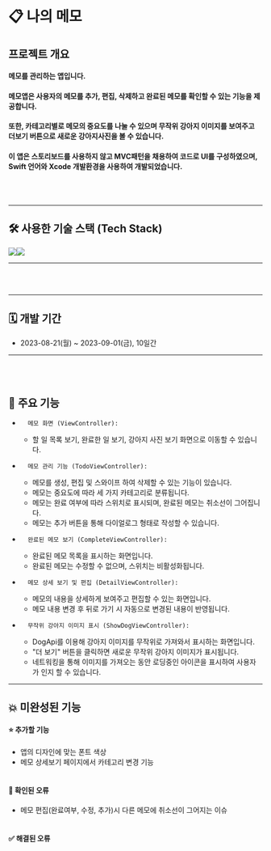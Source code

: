 # 📋 나의 메모


## 프로젝트 개요

#### 메모를 관리하는 앱입니다.
#### 메모앱은 사용자의 메모를 추가, 편집, 삭제하고 완료된 메모를 확인할 수 있는 기능을 제공합니다.
#### 또한, 카테고리별로 메모의 중요도를 나눌 수 있으며 무작위 강아지 이미지를 보여주고 더보기 버튼으로 새로운 강아지사진을 볼 수 있습니다.
#### 이 앱은 스토리보드를 사용하지 않고 MVC패턴을 채용하여 코드로 UI를 구성하였으며, Swift 언어와 Xcode 개발환경을 사용하여 개발되었습니다.

<br><br>
- - -
## 🛠️ 사용한 기술 스택 (Tech Stack)
<img src="https://img.shields.io/badge/Swift-F05138?style=for-the-badge&logo=Swift&logoColor=white"><img src="https://img.shields.io/badge/GitHub-181717?style=for-the-badge&logo=github&logoColor=white">
- - -

<br><br>
- - -
## 🗓️ 개발 기간
* 2023-08-21(월) ~ 2023-09-01(금), 10일간
- - -
<br><br>

## 📌 주요 기능

* 		메모 화면 (ViewController):
    * 할 일 목록 보기, 완료한 일 보기, 강아지 사진 보기 화면으로 이동할 수 있습니다.
* 		메모 관리 기능 (TodoViewController):
    * 메모를 생성, 편집 및 스와이프 하여 삭제할 수 있는 기능이 있습니다.
    * 메모는 중요도에 따라 세 가지 카테고리로 분류됩니다.
    * 메모는 완료 여부에 따라 스위치로 표시되며, 완료된 메모는 취소선이 그어집니다.
    * 메모는 추가 버튼을 통해 다이얼로그 형태로 작성할 수 있습니다.
* 		완료된 메모 보기 (CompleteViewController):
    * 완료된 메모 목록을 표시하는 화면입니다.
    * 완료된 메모는 수정할 수 없으며, 스위치는 비활성화됩니다.
* 		메모 상세 보기 및 편집 (DetailViewController):
    * 메모의 내용을 상세하게 보여주고 편집할 수 있는 화면입니다.
    * 메모 내용 변경 후 뒤로 가기 시 자동으로 변경된 내용이 반영됩니다.
* 		무작위 강아지 이미지 표시 (ShowDogViewController):
    * DogApi를 이용해 강아지 이미지를 무작위로 가져와서 표시하는 화면입니다.
    * "더 보기" 버튼을 클릭하면 새로운 무작위 강아지 이미지가 표시됩니다.
    * 네트워킹을 통해 이미지를 가져오는 동안 로딩중인 아이콘을 표시하여 사용자가 인지 할 수 있습니다.

- - -

## 💥 미완성된 기능

#### ⭐️ 추가할 기능
- 앱의 디자인에 맞는 폰트 색상 
- 메모 상세보기 페이지에서 카테고리 변경 기능
<br><br>

#### 🚨 확인된 오류
- 메모 편집(완료여부, 수정, 추가)시 다른 메모에 취소선이 그어지는 이슈
<br><br>

#### ✅ 해결된 오류

